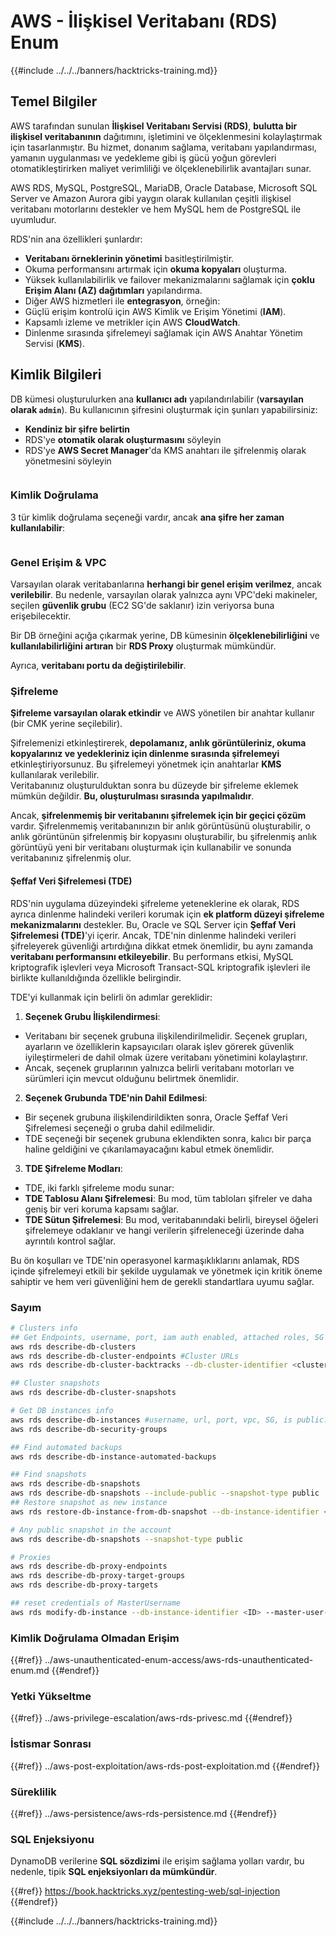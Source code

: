 # AWS - İlişkisel Veritabanı (RDS) Enum

{{#include ../../../banners/hacktricks-training.md}}

## Temel Bilgiler

AWS tarafından sunulan **İlişkisel Veritabanı Servisi (RDS)**, **bulutta bir ilişkisel veritabanının** dağıtımını, işletimini ve ölçeklenmesini kolaylaştırmak için tasarlanmıştır. Bu hizmet, donanım sağlama, veritabanı yapılandırması, yamanın uygulanması ve yedekleme gibi iş gücü yoğun görevleri otomatikleştirirken maliyet verimliliği ve ölçeklenebilirlik avantajları sunar.

AWS RDS, MySQL, PostgreSQL, MariaDB, Oracle Database, Microsoft SQL Server ve Amazon Aurora gibi yaygın olarak kullanılan çeşitli ilişkisel veritabanı motorlarını destekler ve hem MySQL hem de PostgreSQL ile uyumludur.

RDS'nin ana özellikleri şunlardır:

- **Veritabanı örneklerinin yönetimi** basitleştirilmiştir.
- Okuma performansını artırmak için **okuma kopyaları** oluşturma.
- Yüksek kullanılabilirlik ve failover mekanizmalarını sağlamak için **çoklu Erişim Alanı (AZ) dağıtımları** yapılandırma.
- Diğer AWS hizmetleri ile **entegrasyon**, örneğin:
- Güçlü erişim kontrolü için AWS Kimlik ve Erişim Yönetimi (**IAM**).
- Kapsamlı izleme ve metrikler için AWS **CloudWatch**.
- Dinlenme sırasında şifrelemeyi sağlamak için AWS Anahtar Yönetim Servisi (**KMS**).

## Kimlik Bilgileri

DB kümesi oluşturulurken ana **kullanıcı adı** yapılandırılabilir (**varsayılan olarak `admin`**). Bu kullanıcının şifresini oluşturmak için şunları yapabilirsiniz:

- **Kendiniz bir şifre belirtin**
- RDS'ye **otomatik olarak oluşturmasını** söyleyin
- RDS'ye **AWS Secret Manager**'da KMS anahtarı ile şifrelenmiş olarak yönetmesini söyleyin

<figure><img src="../../../images/image (144).png" alt=""><figcaption></figcaption></figure>

### Kimlik Doğrulama

3 tür kimlik doğrulama seçeneği vardır, ancak **ana şifre her zaman kullanılabilir**:

<figure><img src="../../../images/image (227).png" alt=""><figcaption></figcaption></figure>

### Genel Erişim & VPC

Varsayılan olarak veritabanlarına **herhangi bir genel erişim verilmez**, ancak **verilebilir**. Bu nedenle, varsayılan olarak yalnızca aynı VPC'deki makineler, seçilen **güvenlik grubu** (EC2 SG'de saklanır) izin veriyorsa buna erişebilecektir.

Bir DB örneğini açığa çıkarmak yerine, DB kümesinin **ölçeklenebilirliğini** ve **kullanılabilirliğini artıran** bir **RDS Proxy** oluşturmak mümkündür.

Ayrıca, **veritabanı portu da değiştirilebilir**.

### Şifreleme

**Şifreleme varsayılan olarak etkindir** ve AWS yönetilen bir anahtar kullanır (bir CMK yerine seçilebilir).

Şifrelemenizi etkinleştirerek, **depolamanız, anlık görüntüleriniz, okuma kopyalarınız ve yedekleriniz için dinlenme sırasında şifrelemeyi** etkinleştiriyorsunuz. Bu şifrelemeyi yönetmek için anahtarlar **KMS** kullanılarak verilebilir.\
Veritabanınız oluşturulduktan sonra bu düzeyde bir şifreleme eklemek mümkün değildir. **Bu, oluşturulması sırasında yapılmalıdır**.

Ancak, **şifrelenmemiş bir veritabanını şifrelemek için bir geçici çözüm** vardır. Şifrelenmemiş veritabanınızın bir anlık görüntüsünü oluşturabilir, o anlık görüntünün şifrelenmiş bir kopyasını oluşturabilir, bu şifrelenmiş anlık görüntüyü yeni bir veritabanı oluşturmak için kullanabilir ve sonunda veritabanınız şifrelenmiş olur.

#### Şeffaf Veri Şifrelemesi (TDE)

RDS'nin uygulama düzeyindeki şifreleme yeteneklerine ek olarak, RDS ayrıca dinlenme halindeki verileri korumak için **ek platform düzeyi şifreleme mekanizmalarını** destekler. Bu, Oracle ve SQL Server için **Şeffaf Veri Şifrelemesi (TDE)**'yi içerir. Ancak, TDE'nin dinlenme halindeki verileri şifreleyerek güvenliği artırdığına dikkat etmek önemlidir, bu aynı zamanda **veritabanı performansını etkileyebilir**. Bu performans etkisi, MySQL kriptografik işlevleri veya Microsoft Transact-SQL kriptografik işlevleri ile birlikte kullanıldığında özellikle belirgindir.

TDE'yi kullanmak için belirli ön adımlar gereklidir:

1. **Seçenek Grubu İlişkilendirmesi**:
- Veritabanı bir seçenek grubuna ilişkilendirilmelidir. Seçenek grupları, ayarların ve özelliklerin kapsayıcıları olarak işlev görerek güvenlik iyileştirmeleri de dahil olmak üzere veritabanı yönetimini kolaylaştırır.
- Ancak, seçenek gruplarının yalnızca belirli veritabanı motorları ve sürümleri için mevcut olduğunu belirtmek önemlidir.
2. **Seçenek Grubunda TDE'nin Dahil Edilmesi**:
- Bir seçenek grubuna ilişkilendirildikten sonra, Oracle Şeffaf Veri Şifrelemesi seçeneği o gruba dahil edilmelidir.
- TDE seçeneği bir seçenek grubuna eklendikten sonra, kalıcı bir parça haline geldiğini ve çıkarılamayacağını kabul etmek önemlidir.
3. **TDE Şifreleme Modları**:
- TDE, iki farklı şifreleme modu sunar:
- **TDE Tablosu Alanı Şifrelemesi**: Bu mod, tüm tabloları şifreler ve daha geniş bir veri koruma kapsamı sağlar.
- **TDE Sütun Şifrelemesi**: Bu mod, veritabanındaki belirli, bireysel öğeleri şifrelemeye odaklanır ve hangi verilerin şifreleneceği üzerinde daha ayrıntılı kontrol sağlar.

Bu ön koşulları ve TDE'nin operasyonel karmaşıklıklarını anlamak, RDS içinde şifrelemeyi etkili bir şekilde uygulamak ve yönetmek için kritik öneme sahiptir ve hem veri güvenliğini hem de gerekli standartlara uyumu sağlar.

### Sayım
```bash
# Clusters info
## Get Endpoints, username, port, iam auth enabled, attached roles, SG
aws rds describe-db-clusters
aws rds describe-db-cluster-endpoints #Cluster URLs
aws rds describe-db-cluster-backtracks --db-cluster-identifier <cluster-name>

## Cluster snapshots
aws rds describe-db-cluster-snapshots

# Get DB instances info
aws rds describe-db-instances #username, url, port, vpc, SG, is public?
aws rds describe-db-security-groups

## Find automated backups
aws rds describe-db-instance-automated-backups

## Find snapshots
aws rds describe-db-snapshots
aws rds describe-db-snapshots --include-public --snapshot-type public
## Restore snapshot as new instance
aws rds restore-db-instance-from-db-snapshot --db-instance-identifier <ID> --db-snapshot-identifier <ID> --availability-zone us-west-2a

# Any public snapshot in the account
aws rds describe-db-snapshots --snapshot-type public

# Proxies
aws rds describe-db-proxy-endpoints
aws rds describe-db-proxy-target-groups
aws rds describe-db-proxy-targets

## reset credentials of MasterUsername
aws rds modify-db-instance --db-instance-identifier <ID> --master-user-password <NewPassword> --apply-immediately
```
### Kimlik Doğrulama Olmadan Erişim

{{#ref}}
../aws-unauthenticated-enum-access/aws-rds-unauthenticated-enum.md
{{#endref}}

### Yetki Yükseltme

{{#ref}}
../aws-privilege-escalation/aws-rds-privesc.md
{{#endref}}

### İstismar Sonrası

{{#ref}}
../aws-post-exploitation/aws-rds-post-exploitation.md
{{#endref}}

### Süreklilik

{{#ref}}
../aws-persistence/aws-rds-persistence.md
{{#endref}}

### SQL Enjeksiyonu

DynamoDB verilerine **SQL sözdizimi** ile erişim sağlama yolları vardır, bu nedenle, tipik **SQL enjeksiyonları da mümkündür**.

{{#ref}}
https://book.hacktricks.xyz/pentesting-web/sql-injection
{{#endref}}

{{#include ../../../banners/hacktricks-training.md}}

